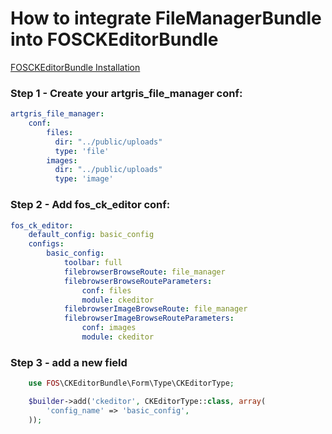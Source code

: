 How to integrate FileManagerBundle into FOSCKEditorBundle
==========================================================

[FOSCKEditorBundle Installation](https://symfony.com/doc/master/bundles/FOSCKEditorBundle/installation.html)

### Step 1 - Create your artgris_file_manager conf:

```yml  
artgris_file_manager:
    conf:
        files:
          dir: "../public/uploads"
          type: 'file'
        images:
          dir: "../public/uploads"
          type: 'image'
```

### Step 2 - Add fos_ck_editor conf:
```yaml
fos_ck_editor:
    default_config: basic_config
    configs:
        basic_config:
            toolbar: full
            filebrowserBrowseRoute: file_manager
            filebrowserBrowseRouteParameters:
                conf: files
                module: ckeditor
            filebrowserImageBrowseRoute: file_manager
            filebrowserImageBrowseRouteParameters:
                conf: images
                module: ckeditor
```  

### Step 3 - add a new field

```php
    use FOS\CKEditorBundle\Form\Type\CKEditorType;

    $builder->add('ckeditor', CKEditorType::class, array(
        'config_name' => 'basic_config',
    ));
```  